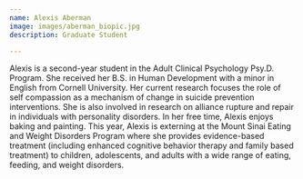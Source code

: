 ```yaml
---
name: Alexis Aberman
image: images/aberman_biopic.jpg
description: Graduate Student

---
```

Alexis is a second-year student in the Adult Clinical Psychology Psy.D. Program. She received her B.S. in Human Development with a minor in English from Cornell University. Her current research focuses the role of self compassion as a mechanism of change in suicide prevention interventions. She is also involved in research on alliance rupture and repair in individuals with personality disorders. In her free time, Alexis enjoys baking and painting. This year, Alexis is externing at the Mount Sinai Eating and Weight Disorders Program where she provides evidence-based treatment (including enhanced cognitive behavior therapy and family based treatment) to children, adolescents, and adults with a wide range of eating, feeding, and weight disorders.


